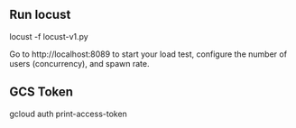 
## Run locust
locust -f locust-v1.py

Go to http://localhost:8089 to start your load test, configure the number of users (concurrency), and spawn rate.

## GCS Token
gcloud auth print-access-token 